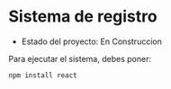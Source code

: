 <h1>Sistema de registro</h1>

- Estado del proyecto: En Construccion 

Para ejecutar el sistema, debes poner:

```npm install react```
